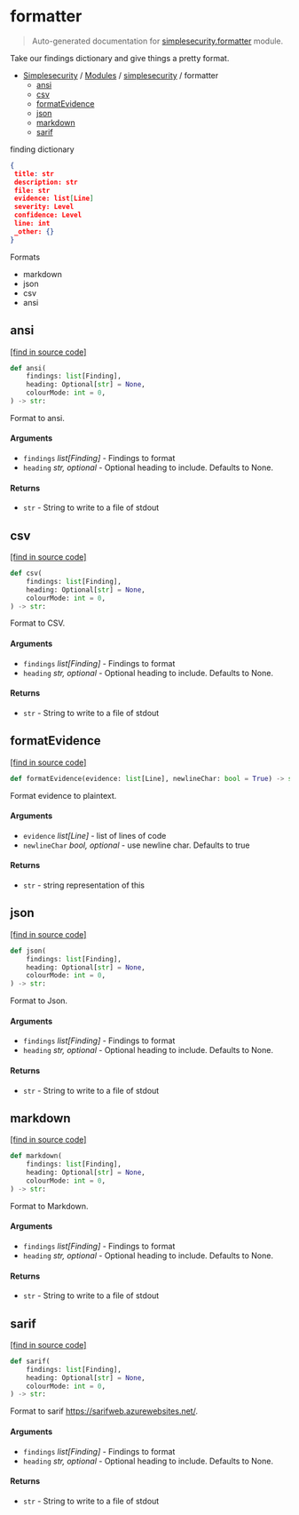 # formatter

> Auto-generated documentation for [simplesecurity.formatter](../../simplesecurity/formatter.py) module.

Take our findings dictionary and give things a pretty format.

- [Simplesecurity](../README.md#simplesecurity-index) / [Modules](../README.md#simplesecurity-modules) / [simplesecurity](index.md#simplesecurity) / formatter
    - [ansi](#ansi)
    - [csv](#csv)
    - [formatEvidence](#formatevidence)
    - [json](#json)
    - [markdown](#markdown)
    - [sarif](#sarif)

finding dictionary

```json
{
 title: str
 description: str
 file: str
 evidence: list[Line]
 severity: Level
 confidence: Level
 line: int
 _other: {}
}
```

Formats

- markdown
- json
- csv
- ansi

## ansi

[[find in source code]](../../simplesecurity/formatter.py#L134)

```python
def ansi(
    findings: list[Finding],
    heading: Optional[str] = None,
    colourMode: int = 0,
) -> str:
```

Format to ansi.

#### Arguments

- `findings` *list[Finding]* - Findings to format
- `heading` *str, optional* - Optional heading to include. Defaults to None.

#### Returns

- `str` - String to write to a file of stdout

## csv

[[find in source code]](../../simplesecurity/formatter.py#L107)

```python
def csv(
    findings: list[Finding],
    heading: Optional[str] = None,
    colourMode: int = 0,
) -> str:
```

Format to CSV.

#### Arguments

- `findings` *list[Finding]* - Findings to format
- `heading` *str, optional* - Optional heading to include. Defaults to None.

#### Returns

- `str` - String to write to a file of stdout

## formatEvidence

[[find in source code]](../../simplesecurity/formatter.py#L36)

```python
def formatEvidence(evidence: list[Line], newlineChar: bool = True) -> str:
```

Format evidence to plaintext.

#### Arguments

- `evidence` *list[Line]* - list of lines of code
- `newlineChar` *bool, optional* - use newline char. Defaults to true

#### Returns

- `str` - string representation of this

## json

[[find in source code]](../../simplesecurity/formatter.py#L89)

```python
def json(
    findings: list[Finding],
    heading: Optional[str] = None,
    colourMode: int = 0,
) -> str:
```

Format to Json.

#### Arguments

- `findings` *list[Finding]* - Findings to format
- `heading` *str, optional* - Optional heading to include. Defaults to None.

#### Returns

- `str` - String to write to a file of stdout

## markdown

[[find in source code]](../../simplesecurity/formatter.py#L52)

```python
def markdown(
    findings: list[Finding],
    heading: Optional[str] = None,
    colourMode: int = 0,
) -> str:
```

Format to Markdown.

#### Arguments

- `findings` *list[Finding]* - Findings to format
- `heading` *str, optional* - Optional heading to include. Defaults to None.

#### Returns

- `str` - String to write to a file of stdout

## sarif

[[find in source code]](../../simplesecurity/formatter.py#L211)

```python
def sarif(
    findings: list[Finding],
    heading: Optional[str] = None,
    colourMode: int = 0,
) -> str:
```

Format to sarif https://sarifweb.azurewebsites.net/.

#### Arguments

- `findings` *list[Finding]* - Findings to format
- `heading` *str, optional* - Optional heading to include. Defaults to None.

#### Returns

- `str` - String to write to a file of stdout
